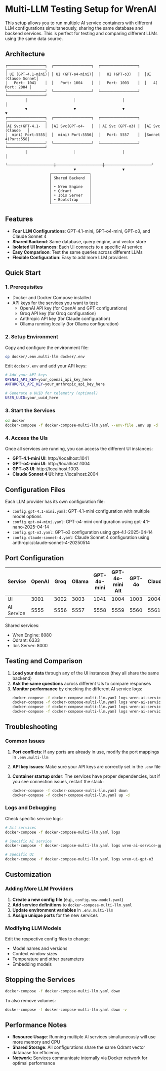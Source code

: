 # Multi-LLM Testing Setup for WrenAI

This setup allows you to run multiple AI service containers with different LLM configurations simultaneously, sharing the same database and backend services. This is perfect for testing and comparing different LLMs using the same data source.

## Architecture

```
┌─────────────────┐  ┌─────────────────┐  ┌─────────────────┐  ┌─────────────────┐
│ UI (GPT-4.1-mini)│ │ UI (GPT-o4-mini)│  │   UI (GPT-o3)   │  │UI (Claude Sonnet│
│   Port: 1041    │  │   Port: 1004    │  │   Port: 1003    │  │   4) Port: 2004 │
└─────────────────┘  └─────────────────┘  └─────────────────┘  └─────────────────┘
         │                     │                     │                     │
         ▼                     ▼                     ▼                     ▼
┌─────────────────┐  ┌─────────────────┐  ┌─────────────────┐  ┌─────────────────┐
│AI Svc(GPT-4.1-  │  │AI Svc(GPT-o4-   │  │ AI Svc (GPT-o3) │  │AI Svc (Claude   │
│  mini) Port:5555│  │  mini) Port:5556│  │   Port: 5557    │  │Sonnet 4)Port:558│
└─────────────────┘  └─────────────────┘  └─────────────────┘  └─────────────────┘
         │                     │                     │                     │
         └─────────────────────┼─────────────────────┼─────────────────────┘
                               ▼                     ▼
                    ┌─────────────────┐
                    │ Shared Backend  │
                    │                 │
                    │ • Wren Engine   │
                    │ • Qdrant        │
                    │ • Ibis Server   │
                    │ • Bootstrap     │
                    └─────────────────┘
```

## Features

- **Four LLM Configurations**: GPT-4.1-mini, GPT-o4-mini, GPT-o3, and Claude Sonnet 4
- **Shared Backend**: Same database, query engine, and vector store
- **Isolated UI Instances**: Each UI connects to a specific AI service
- **Easy Comparison**: Test the same queries across different LLMs
- **Flexible Configuration**: Easy to add more LLM providers

## Quick Start

### 1. Prerequisites

- Docker and Docker Compose installed
- API keys for the services you want to test:
  - OpenAI API key (for OpenAI and GPT configurations)
  - Groq API key (for Groq configuration)
  - Anthropic API key (for Claude configuration)
  - Ollama running locally (for Ollama configuration)

### 2. Setup Environment

Copy and configure the environment file:

```bash
cp docker/.env.multi-llm docker/.env
```

Edit `docker/.env` and add your API keys:

```bash
# Add your API keys
OPENAI_API_KEY=your_openai_api_key_here
ANTHROPIC_API_KEY=your_anthropic_api_key_here

# Generate a UUID for telemetry (optional)
USER_UUID=your_uuid_here
```

### 3. Start the Services

```bash
cd docker
docker-compose -f docker-compose-multi-llm.yaml --env-file .env up -d
```

### 4. Access the UIs

Once all services are running, you can access the different UI instances:

- **GPT-4.1-mini UI**: http://localhost:1041
- **GPT-o4-mini UI**: http://localhost:1004  
- **GPT-o3 UI**: http://localhost:1003
- **Claude Sonnet 4 UI**: http://localhost:2004

## Configuration Files

Each LLM provider has its own configuration file:

- `config.gpt-4.1-mini.yaml`: GPT-4.1-mini configuration with multiple model options
- `config.gpt-o4-mini.yaml`: GPT-o4-mini configuration using gpt-4.1-nano-2025-04-14  
- `config.gpt-o3.yaml`: GPT-o3 configuration using gpt-4.1-2025-04-14
- `config.claude-sonnet-4.yaml`: Claude Sonnet 4 configuration using anthropic/claude-sonnet-4-20250514

## Port Configuration

| Service | OpenAI | Groq | Ollama | GPT-4o-mini | GPT-4o-mini Alt | GPT-4o | Claude |
|---------|--------|------|--------|-------------|-----------------|--------|--------|
| UI | 3001 | 3002 | 3003 | 1041 | 1004 | 1003 | 2004 |
| AI Service | 5555 | 5556 | 5557 | 5558 | 5559 | 5560 | 5561 |

Shared services:
- Wren Engine: 8080
- Qdrant: 6333
- Ibis Server: 8000

## Testing and Comparison

1. **Load your data** through any of the UI instances (they all share the same backend)
2. **Ask the same questions** across different UIs to compare responses
3. **Monitor performance** by checking the different AI service logs:
   ```bash
   docker-compose -f docker-compose-multi-llm.yaml logs wren-ai-service-gpt-4.1-mini
   docker-compose -f docker-compose-multi-llm.yaml logs wren-ai-service-gpt-o4-mini
   docker-compose -f docker-compose-multi-llm.yaml logs wren-ai-service-gpt-o3
   docker-compose -f docker-compose-multi-llm.yaml logs wren-ai-service-claude-sonnet-4
   ```

## Troubleshooting

### Common Issues

1. **Port conflicts**: If any ports are already in use, modify the port mappings in `.env.multi-llm`

2. **API key issues**: Make sure your API keys are correctly set in the `.env` file

3. **Container startup order**: The services have proper dependencies, but if you see connection issues, restart the stack:
   ```bash
   docker-compose -f docker-compose-multi-llm.yaml down
   docker-compose -f docker-compose-multi-llm.yaml up -d
   ```

### Logs and Debugging

Check specific service logs:
```bash
# All services
docker-compose -f docker-compose-multi-llm.yaml logs

# Specific AI service
docker-compose -f docker-compose-multi-llm.yaml logs wren-ai-service-gpt-4.1-mini

# Specific UI
docker-compose -f docker-compose-multi-llm.yaml logs wren-ui-gpt-o3
```

## Customization

### Adding More LLM Providers

1. **Create a new config file** (e.g., `config.new-model.yaml`)
2. **Add service definitions** to `docker-compose-multi-llm.yaml`
3. **Update environment variables** in `.env.multi-llm`
4. **Assign unique ports** for the new services

### Modifying LLM Models

Edit the respective config files to change:
- Model names and versions
- Context window sizes
- Temperature and other parameters
- Embedding models

## Stopping the Services

```bash
docker-compose -f docker-compose-multi-llm.yaml down
```

To also remove volumes:
```bash
docker-compose -f docker-compose-multi-llm.yaml down -v
```

## Performance Notes

- **Resource Usage**: Running multiple AI services simultaneously will use more memory and CPU
- **Shared Storage**: All configurations share the same Qdrant vector database for efficiency
- **Network**: Services communicate internally via Docker network for optimal performance